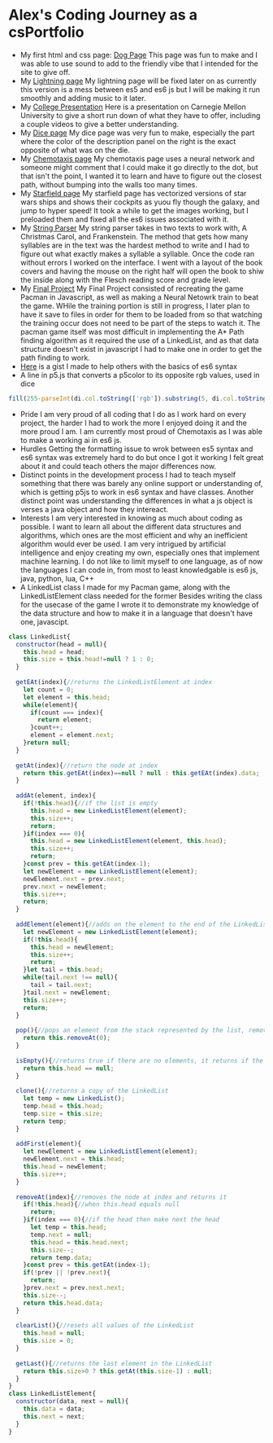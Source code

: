 # Alex's Coding Journey as a csPortfolio
* My first html and css page: [Dog Page](https://moranarm.github.io/csPortfolio/dogPage/index.html)
This page was fun to make and I was able to use sound to add to the friendly vibe that I intended for the site to give off. 
* My [Lightning page](https://moranarm.github.io/csPortfolio/lightning/index.html)
My lightning page will be fixed later on as currently this version is a mess between es5 and es6 js but I will be making it run smoothly and adding music to it later.
* My [College Presentation](https://docs.google.com/presentation/d/e/2PACX-1vSz63XYFmLCo4lpmcDufMi450PR8rp9EJMX666LPO8D7g4zMFWxa97SaYVDbJSRZMo6lnGwVnzlvl4R/pub?start=true&loop=true&delayms=3000)
Here is a presentation on Carnegie Mellon University to give a short run down of what they have to offer, including a couple videos to give a better understanding.
* My [Dice page](https://moranarm.github.io/csPortfolio/Dice/index.html)
My dice page was very fun to make, especially the part where the color of the description panel on the right is the exact opposite of what was on the die.
* My [Chemotaxis page](https://moranarm.github.io/csPortfolio/Chemotaxis/index.html)
My chemotaxis page uses a neural network and someone might comment that I could make it go directly to the dot, but that isn't the point, I wanted it to learn and have to figure out the closest path, without bumping into the walls too many times.
* My [Starfield page](https://moranarm.github.io/csPortfolio/Starfield/index.html)
My starfield page has vectorized versions of star wars ships and shows their cockpits as yuou fly though the galaxy, and jump to hyper speed! It took a while to get the images working, but I preloaded them and fixed all the es6 issues associated with it.
* My [String Parser](https://drive.google.com/file/d/1hlD9MIC7UrC8t3wSZwv7iSq-qjVHoQmP/view?usp=sharing)
My string parser takes in two texts to work with, A Christmas Carol, and Frankenstein. The method that gets how many syllables are in the text was the hardest method to write and I had to figure out what exactly makes a syllable a syllable. Once the code ran without errors I worked on the interface. I went with a layout of the book covers and having the mouse on the right half will open the book to shiw the inside along with the Flesch reading score and grade level.
* My [Final Project](https://moranarm.github.io/csPortfolio/PacNEATjs/index.html)
My Final Project consisted of recreating the game Pacman in Javascript, as well as making a Neural Netowrk train to beat the game. WHile the training portion is still in progress, I later plan to have it save to files in order for them to be loaded from so that watching the training occur does not need to be part of the steps to watch it. The pacman game itself was most difficult in implementing the A* Path finding algorithm as it required the use of a LinkedList, and as that data structure doesn't exist in javascript I had to make one in order to get the path finding to work.
* [Here](https://gist.github.com/MoranARM/1e10f3b3714216b38e8e3d9bb37968be) is a gist I made to help others with the basics of es6 syntax
* A line in p5.js that converts a p5color to its opposite rgb values, used in dice
```javascript
fill(255-parseInt(di.col.toString(['rgb']).substring(5, di.col.toString(['rgb']).indexOf(",")), 10), 255-parseInt(di.col.toString(['rgb']).slice(di.col.toString(['rgb']).indexOf(",")+1).substring(0, di.col.toString(['rgb']).slice(di.col.toString(['rgb']).indexOf(",")+1).indexOf(",")), 10) , 255-parseInt(di.col.toString(['rgb']).slice(di.col.toString(['rgb']).indexOf(",")+1).substring(di.col.toString(['rgb']).slice(di.col.toString(['rgb']).indexOf(",")+1).indexOf(",")+1).substring(0, di.col.toString(['rgb']).slice(di.col.toString(['rgb']).indexOf(",")+1).substring(di.col.toString(['rgb']).slice(di.col.toString(['rgb']).indexOf(",")+1).indexOf(",")+1).indexOf(",")), 10));
```
* Pride
I am very proud of all coding that I do as I work hard on every project, the harder I had to work the more I enjoyed doing it and the more proud I am. I am currently most proud of Chemotaxis as I was able to make a working ai in es6 js.
* Hurdles
Getting the formatting issue to wrok between es5 syntax and es6 syntax was extremely hard to do but once I got it working I felt great about it and could teach others the major differences now. 
* Distinct points in the development process
I had to teach myself something that there was barely any online support or understanding of, which is getting p5js to work in es6 syntax and have classes. Another distinct point was understanding the differences in what a js object is verses a java object and how they intereact. 
* Interests
I am very interested in knowing as much about coding as possible. I want to learn all about the different data structures and algorithms, which ones are the most efficient and why an inefficient algorithm would ever be used. I am very intrigued by artificial intelligence and enjoy creating my own, especially ones that implement machine learning. I do not like to limit myself to one language, as of now the languages I can code in, from most to least knowledgable is es6 js, java, python, lua, C++ 
* A LinkedList class I made for my Pacman game, along with the LinkedListElement class needed for the former
Besides writing the class for the usecase of the game I wrote it to demonstrate my knowledge of the data structure and how to make it in a language that doesn't have one, javascipt.
```javascript
class LinkedList{
  constructor(head = null){
    this.head = head;
    this.size = this.head!=null ? 1 : 0;
  }
  
  getEAt(index){//returns the LinkedListElement at index
    let count = 0;
    let element = this.head;
    while(element){
      if(count === index){
        return element;
      }count++;
      element = element.next;
    }return null;
  }
  
  getAt(index){//return the node at index
    return this.getEAt(index)==null ? null : this.getEAt(index).data;
  }
  
  addAt(element, index){
    if(!this.head){//if the list is empty
      this.head = new LinkedListElement(element);
      this.size++;
      return;
    }if(index === 0){
      this.head = new LinkedListElement(element, this.head);
      this.size++;
      return;
    }const prev = this.getEAt(index-1);
    let newElement = new LinkedListElement(element);
    newElement.next = prev.next;
    prev.next = newElement;
    this.size++;
    return;
  }
  
  addElement(element){//adds on the element to the end of the LinkedList
    let newElement = new LinkedListElement(element);
    if(!this.head){
      this.head = newElement;
      this.size++;
      return;
    }let tail = this.head;
    while(tail.next !== null){
      tail = tail.next;
    }tail.next = newElement;
    this.size++;
    return;
  }
  
  pop(){//pops an element from the stack represented by the list, removes and returns the first element
    return this.removeAt(0);
  }
  
  isEmpty(){//returns true if there are no elements, it returns if the size is equal to 0
    return this.head == null;
  }
  
  clone(){//returns a copy of the LinkedList
    let temp = new LinkedList();
    temp.head = this.head;
    temp.size = this.size;
    return temp;
  }
  
  addFirst(element){
    let newElement = new LinkedListElement(element);
    newElement.next = this.head;
    this.head = newElement;
    this.size++;
  }
  
  removeAt(index){//removes the node at index and returns it
    if(!this.head){//when this.head equals null
      return;
    }if(index === 0){//if the head then make next the head
      let temp = this.head;
      temp.next = null;
      this.head = this.head.next;
      this.size--;
      return temp.data;
    }const prev = this.getEAt(index-1);
    if(!prev || !prev.next){
      return;
    }prev.next = prev.next.next;
    this.size--;
    return this.head.data;
  }
  
  clearList(){//resets all values of the LinkedList
    this.head = null;
    this.size = 0;
  }
  
  getLast(){//returns the last element in the LinkedList
    return this.size>0 ? this.getAt(this.size-1) : null;
  }
}
class LinkedListElement{
  constructor(data, next = null){
    this.data = data;
    this.next = next;
  }
}
```
